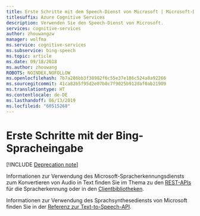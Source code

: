 ```yaml
---
title: Erste Schritte mit dem Speech-Dienst von Microsoft | Microsoft-Dokumentation
titlesuffix: Azure Cognitive Services
description: Verwenden Sie den Speech-Dienst von Microsoft.
services: cognitive-services
author: zhouwangzw
manager: wolfma
ms.service: cognitive-services
ms.subservice: bing-speech
ms.topic: article
ms.date: 09/18/2018
ms.author: zhouwang
ROBOTS: NOINDEX,NOFOLLOW
ms.openlocfilehash: 7b7a286bb3f38982f6c55e37e186c524a8a92266
ms.sourcegitcommit: 41ca82b5f95d2e07b0c7f9025b912daf0ab21909
ms.translationtype: HT
ms.contentlocale: de-DE
ms.lasthandoff: 06/13/2019
ms.locfileid: "60515268"
---
```

# <a name="get-started-with-bing-speech"></a>Erste Schritte mit der Bing-Spracheingabe

[!INCLUDE [Deprecation note](../../../../includes/cognitive-services-bing-speech-api-deprecation-note.md)]

Informationen zur Verwendung des Microsoft-Spracherkennungsdiensts zum Konvertieren von Audio in Text finden Sie im Thema zu den [REST-APIs](GetStartedREST.md) für die Spracherkennung oder in den [Clientbibliotheken](GetStartedClientLibraries.md).

Informationen zur Verwendung des Sprachsynthesediensts von Microsoft finden Sie in der [Referenz zur Text-to-Speech-API](../api-reference-rest/bingvoiceoutput.md).
